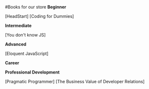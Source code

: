 #Books for our store
**Beginner**

[HeadStart]
[Coding for Dummies]



**Intermediate**

[You don't know JS]



**Advanced**

[Eloquent JavaScript]


**Career**






**Professional Development** 

[Pragmatic Programmer]
[The Business Value of Developer Relations]
